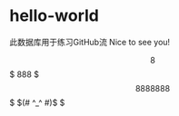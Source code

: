 # hello-world
此数据库用于练习GitHub流
Nice to see you!
     
$$$$$$$$$$$$$$$$$$
     8         $$$
    888        $$$
  8888888      $$$
$(# ^_^ #)$    $$$
$$$$$$$$$$$$$$$$$$
